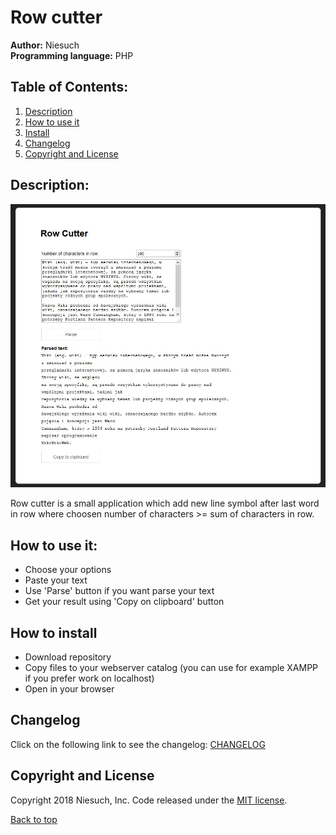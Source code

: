 # Row cutter
<b>Author:</b> Niesuch <br />
<b>Programming language:</b> PHP <br />

## Table of Contents:
1. [Description](https://github.com/niesuch/row-cutter#description)
2. [How to use it](https://github.com/niesuch/row-cutter#how-to-use-it)
3. [Install](https://github.com/niesuch/row-cutter#how-to-install)
4. [Changelog](https://github.com/niesuch/row-cutter#changelog)
5. [Copyright and License](https://github.com/niesuch/row-cutter#copyright-and-license)

## Description:
![Screen](/docs/screens/screen1.jpg)

Row cutter is a small application which add new line symbol after last word in row where choosen number of characters >= sum of characters in row.

## How to use it:
* Choose your options
* Paste your text
* Use 'Parse' button if you want parse your text
* Get your result using 'Copy on clipboard' button

## How to install
* Download repository
* Copy files to your webserver catalog (you can use for example XAMPP if you prefer work on localhost)
* Open in your browser

## Changelog
Click on the following link to see the changelog: [CHANGELOG](https://github.com/niesuch/row-cutter/releases)

## Copyright and License
Copyright 2018 Niesuch, Inc. Code released under the [MIT license](https://github.com/niesuch/row-cutter/blob/master/LICENSE.md).

[Back to top](https://github.com/niesuch/row-cutter/blob/master/README.md#row-cutter)
